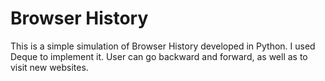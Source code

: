 # Browser History
This is a simple simulation of Browser History developed in Python. I used Deque to implement it. User can go backward and forward, as well as to visit new websites.
